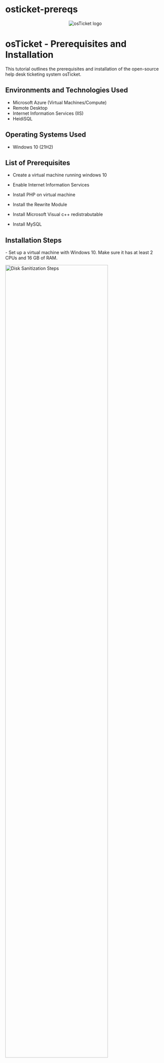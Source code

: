 # osticket-prereqs
<p align="center">
<img src="https://i.imgur.com/Clzj7Xs.png" alt="osTicket logo"/>
</p>

<h1>osTicket - Prerequisites and Installation</h1>
This tutorial outlines the prerequisites and installation of the open-source help desk ticketing system osTicket.<br />




<h2>Environments and Technologies Used</h2>

- Microsoft Azure (Virtual Machines/Compute)
- Remote Desktop
- Internet Information Services (IIS)
- HeidiSQL
<h2>Operating Systems Used </h2>

- Windows 10</b> (21H2)

<h2>List of Prerequisites</h2>

- Create a virtual machine running windows 10

- Enable Internet Information Services

- Install PHP on virtual machine 

- Install the Rewrite Module 

- Install Microsoft Visual c++ redistrabutable

- Install MySQL

<h2>Installation Steps</h2>

<p>
- Set up a virtual machine with Windows 10. Make sure it has at least 2 CPUs and 16 GB of RAM.
  
<p>
<img src="https://github.com/user-attachments/assets/a2a1f876-5143-4dba-906e-3957a229ff87" height="80%" width="80%" alt="Disk Sanitization Steps"/>
</p>
- Go to Control Panel and turn on Internet Information Services. After that, expand the World Wide Web Services section, then go to Application Development Features and make sure the CGI option is checked. Once that’s done, hit OK


</p>
<br />

<p>
<img src="https://github.com/user-attachments/assets/256e2e1c-6733-43fc-b563-5d92f6d4a4df" height="80%" width="80%" alt="Disk Sanitization Steps"/>
</p>
- Install Rewrite Module 


</p>
<br />

<p>
  <img src="https://github.com/user-attachments/assets/64eb1cbf-d841-4482-9c03-56e162b7004f" height="80%" width="80%" alt="Disk Sanitization Steps"/>
</p>
- Create the directory C:\PHP and Install PHP Manager for IIS 


</p>
<br />
<img src="https://github.com/user-attachments/assets/9c8a4c7c-f549-4465-bb8d-e0a802ab2392" height="80%" width="80%" alt="Disk Sanitization Steps">/
</p>
<br />
- Install Microsoft Visual C++ Redistrabutable 
</p>
<br />

<img src="https://github.com/user-attachments/assets/a2c0b57a-2e37-40a5-a2f5-b2e834a9b5ea" height="80%" width="80%" alt="Disk Sanitization Steps">/
- Install MySQL. Use the typical install option, and make sure you launch the MySQL Instance Configuration Wizard when it finishes.
</p>
<br />

- Open IIS as an Admin

